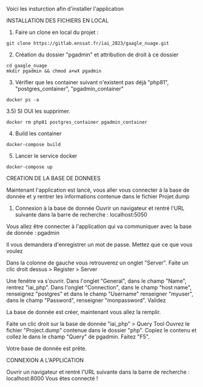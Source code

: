 Voici les insturction afin d'installer l'application

INSTALLATION DES FICHIERS EN LOCAL

1) Faire un clone en local du projet :
```shell
git clone https://gitlab.enssat.fr/iai_2023/gaagle_nuage.git
```
2) Création du dossier "pgadmin" et attribution de droit à ce dossier

```shell
cd gaagle_nuage
mkdir pgadmin && chmod a+wX pgadmin
```

3) Vérifier que les container suivant n'existent pas déjà "php81", "postgres_container", "pgadmin_container"
```shell
docker ps -a
```
3.5) SI OUI les supprimer.
```shell
docker rm php81 postgres_container pgadmin_container
```

4) Build les container
```shell
docker-compose build
```

5) Lancer le service docker
```shell
docker-compose up
```

CREATION DE LA BASE DE DONNEES

Maintenant l'application est lancé, vous aller vous connecter à la base de donnée et y rentrer les informations contenue dans le fichier Projet.dump

1) Connexion à la base de donnée
Ouvrir un navigateur et rentré l'URL suivante dans la barre de recherche : localhost:5050

Vous allez être connecter à l'application qui va communiquer avec la base de donnée : pgadmin

Il vous demandera d'enregistrer un mot de passe. Mettez que ce que vous voulez

Dans la colonne de gauche vous retrouverez un onglet "Server".
Faite un clic droit dessus > Register > Server

Une fenêtre va s'ouvrir.
Dans l'onglet "General", dans le champ "Name", rentrez "iai_php".
Dans l'onglet "Connection", dans le champ "host name", renseignez "postgres" et dans le champ "Username" renseigner "myuser", dans le champ "Password", renseigner "monpassword". 
Validez


La base de donnée est créer, maintenant vous allez la remplir.

Faite un clic droit sur la base de donnée "iai_php" > Query Tool
Ouvrez le fichier "Project.dump" contenue dans le dossier "php".
Copiez le contenu et collez le dans le champ "Query" de pgadmin.
Faitez "F5".

Votre base de donnée est prête.


CONNEXION A L'APPLICATION

Ouvrir un navigateur et rentré l'URL suivante dans la barre de recherche : localhost:8000
Vous êtes connecté !
